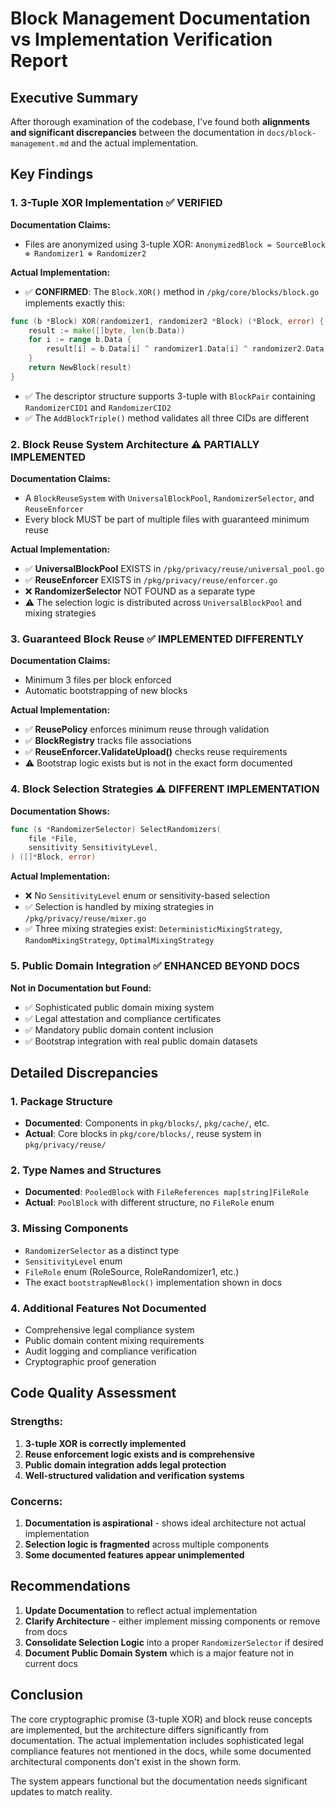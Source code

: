 # Block Management Documentation vs Implementation Verification Report

## Executive Summary

After thorough examination of the codebase, I've found both **alignments and significant discrepancies** between the documentation in `docs/block-management.md` and the actual implementation.

## Key Findings

### 1. 3-Tuple XOR Implementation ✅ VERIFIED

**Documentation Claims:**
- Files are anonymized using 3-tuple XOR: `AnonymizedBlock = SourceBlock ⊕ Randomizer1 ⊕ Randomizer2`

**Actual Implementation:**
- ✅ **CONFIRMED**: The `Block.XOR()` method in `/pkg/core/blocks/block.go` implements exactly this:
```go
func (b *Block) XOR(randomizer1, randomizer2 *Block) (*Block, error) {
    result := make([]byte, len(b.Data))
    for i := range b.Data {
        result[i] = b.Data[i] ^ randomizer1.Data[i] ^ randomizer2.Data[i]
    }
    return NewBlock(result)
}
```
- ✅ The descriptor structure supports 3-tuple with `BlockPair` containing `RandomizerCID1` and `RandomizerCID2`
- ✅ The `AddBlockTriple()` method validates all three CIDs are different

### 2. Block Reuse System Architecture ⚠️ PARTIALLY IMPLEMENTED

**Documentation Claims:**
- A `BlockReuseSystem` with `UniversalBlockPool`, `RandomizerSelector`, and `ReuseEnforcer`
- Every block MUST be part of multiple files with guaranteed minimum reuse

**Actual Implementation:**
- ✅ **UniversalBlockPool** EXISTS in `/pkg/privacy/reuse/universal_pool.go`
- ✅ **ReuseEnforcer** EXISTS in `/pkg/privacy/reuse/enforcer.go`
- ❌ **RandomizerSelector** NOT FOUND as a separate type
- ⚠️ The selection logic is distributed across `UniversalBlockPool` and mixing strategies

### 3. Guaranteed Block Reuse ✅ IMPLEMENTED DIFFERENTLY

**Documentation Claims:**
- Minimum 3 files per block enforced
- Automatic bootstrapping of new blocks

**Actual Implementation:**
- ✅ **ReusePolicy** enforces minimum reuse through validation
- ✅ **BlockRegistry** tracks file associations
- ✅ **ReuseEnforcer.ValidateUpload()** checks reuse requirements
- ⚠️ Bootstrap logic exists but is not in the exact form documented

### 4. Block Selection Strategies ⚠️ DIFFERENT IMPLEMENTATION

**Documentation Shows:**
```go
func (s *RandomizerSelector) SelectRandomizers(
    file *File,
    sensitivity SensitivityLevel,
) ([]*Block, error)
```

**Actual Implementation:**
- ❌ No `SensitivityLevel` enum or sensitivity-based selection
- ✅ Selection is handled by mixing strategies in `/pkg/privacy/reuse/mixer.go`
- ✅ Three mixing strategies exist: `DeterministicMixingStrategy`, `RandomMixingStrategy`, `OptimalMixingStrategy`

### 5. Public Domain Integration ✅ ENHANCED BEYOND DOCS

**Not in Documentation but Found:**
- ✅ Sophisticated public domain mixing system
- ✅ Legal attestation and compliance certificates
- ✅ Mandatory public domain content inclusion
- ✅ Bootstrap integration with real public domain datasets

## Detailed Discrepancies

### 1. Package Structure
- **Documented**: Components in `pkg/blocks/`, `pkg/cache/`, etc.
- **Actual**: Core blocks in `pkg/core/blocks/`, reuse system in `pkg/privacy/reuse/`

### 2. Type Names and Structures
- **Documented**: `PooledBlock` with `FileReferences map[string]FileRole`
- **Actual**: `PoolBlock` with different structure, no `FileRole` enum

### 3. Missing Components
- `RandomizerSelector` as a distinct type
- `SensitivityLevel` enum
- `FileRole` enum (RoleSource, RoleRandomizer1, etc.)
- The exact `bootstrapNewBlock()` implementation shown in docs

### 4. Additional Features Not Documented
- Comprehensive legal compliance system
- Public domain content mixing requirements
- Audit logging and compliance verification
- Cryptographic proof generation

## Code Quality Assessment

### Strengths:
1. **3-tuple XOR is correctly implemented**
2. **Reuse enforcement logic exists and is comprehensive**
3. **Public domain integration adds legal protection**
4. **Well-structured validation and verification systems**

### Concerns:
1. **Documentation is aspirational** - shows ideal architecture not actual implementation
2. **Selection logic is fragmented** across multiple components
3. **Some documented features appear unimplemented**

## Recommendations

1. **Update Documentation** to reflect actual implementation
2. **Clarify Architecture** - either implement missing components or remove from docs
3. **Consolidate Selection Logic** into a proper `RandomizerSelector` if desired
4. **Document Public Domain System** which is a major feature not in current docs

## Conclusion

The core cryptographic promise (3-tuple XOR) and block reuse concepts are implemented, but the architecture differs significantly from documentation. The actual implementation includes sophisticated legal compliance features not mentioned in the docs, while some documented architectural components don't exist in the shown form.

The system appears functional but the documentation needs significant updates to match reality.